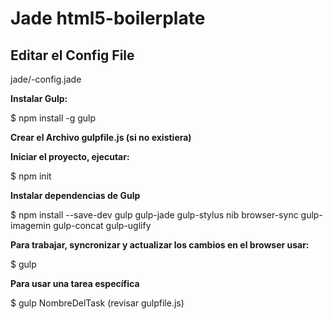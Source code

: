 # Jade html5-boilerplate #
## Editar el Config File ##
jade/-config.jade

**Instalar Gulp:**

$ npm install -g gulp

**Crear el Archivo gulpfile.js (si no existiera)**

**Iniciar el proyecto, ejecutar:**

$ npm init

**Instalar dependencias de Gulp**

$ npm install --save-dev gulp gulp-jade gulp-stylus nib browser-sync gulp-imagemin gulp-concat gulp-uglify

**Para trabajar, syncronizar y actualizar los cambios en el browser usar:**

$ gulp

**Para usar una tarea específica**

$ gulp NombreDelTask (revisar gulpfile.js)